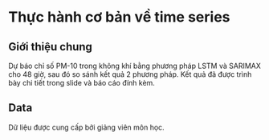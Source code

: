 # Thực hành cơ bản về time series

## Giới thiệu chung
Dự báo chỉ số PM-10 trong không khí bằng phương pháp LSTM và SARIMAX cho 48 giờ, sau đó so sánh kết quả 2 phương pháp. Kết quả đã được trình bày chi tiết
trong slide và báo cáo đính kèm. 

## Data
Dữ liệu được cung cấp bởi giảng viên môn học. 



